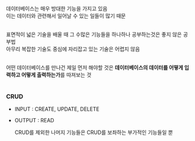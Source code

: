 데이터베이스는 매우 방대한 기능을 가지고 있음<BR>
이는 데이터와 관련해서 일어날 수 있는 일들이 많기 때문<BR><BR>


표면적이 넓은 기술을 배울 때 그 수많은 기능들을 하나하나 공부하는것은 좋지 않은 공부법<BR>
아무리 복잡한 기술도 중심에 자리잡고 있는 기술은 어렵지 않음<BR><BR>

어떤 데이터베이스를 만나건 제일 먼저 해야할 것은 **데이터베이스의 데이터를 어떻게 입력하고 어떻게 출력하는가**를 따져보는 것<BR><BR>


### CRUD

- INPUT : CREATE, UPDATE, DELETE
- OUTPUT : READ


  CRUD를 제외한 나머지 기능들은 CRUD를 보좌하는 부가적인 기능들일 뿐

